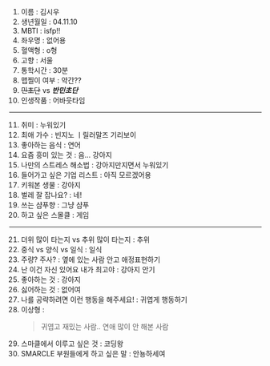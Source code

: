 1. 이름 : 김시우
2. 생년월일 : 04.11.10
3. MBTI : isfp!!
4. 좌우명 : 없어용
5. 혈액형 : o형
6. 고향 : 서울
7. 통학시간 : 30분
8. 맵찔이 여부 : 약간??
9. ~~민초단~~ vs **_반민초단_**
10. 인생작품 : 어바웃타임
---
11. 취미 : 누워있기
12. 최애 가수 : 빈지노 ㅣ릴러말즈 기리보이
13. 좋아하는 음식 : 연어
14. 요즘 흥미 있는 것 : 음... 강아지
15. 나만의 스트레스 해소법 : 강아지만지면서 누워있기
16. 들어가고 싶은 기업 리스트 : 아직 모르겠어용
17. 키워본 생물 : 강아지 
18. 벌레 잘 잡나요? : 네!
19. 쓰는 샴푸향 : 그냥 샴푸
20. 하고 싶은 스몰클 : 게임
***
21. 더위 많이 타는지 vs 추위 많이 타는지 : 추위
22. 중식 vs 양식 vs 일식 : 일식
23. 주량? 주사? : 옆에 있는 사람 안고 애정표현하기
24. 난 이건 자신 있어요 내가 최고야 : 강아지 안기
25. 좋아하는 것 : 강아지 
26. 싫어하는 것 : 없어여
27. 나를 공략하려면 이런 행동을 해주세요! : 귀엽게 행동하기
28. 이상형 :
    > 귀엽고 재밌는 사람.. 연애 많이 안 해본 사람
29. 스마클에서 이루고 싶은 것 : 코딩왕
30. SMARCLE 부원들에게 하고 싶은 말 : 안뇽하세여
